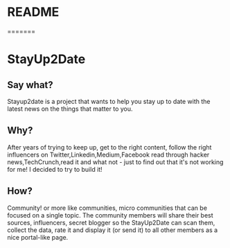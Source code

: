# README
=======
# StayUp2Date
## Say what?
Stayup2date is a project that wants to help you stay up to date with the latest news on the things that matter to you.
## Why?
After years of trying to keep up, get to the right content, follow the right influencers on Twitter,Linkedin,Medium,Facebook read through hacker news,TechCrunch,read it and what not - just to find out that it's not working for me! I decided to try to build it!
## How?
Community! or more like communities, micro communities that can be focused on a single topic. The community members will share their best sources, influencers, secret blogger so the StayUp2Date can scan them, collect the data, rate it and display it (or send it) to all other members as a nice portal-like page.

